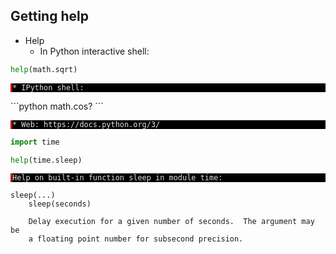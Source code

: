 ## Getting help

* Help
    * In Python interactive shell:
```python
help(math.sqrt)
```
<div><pre style="background-color: #000;color: #e2e2e2;font-family: Hack, Consolas, Menlo, Mono, monospace;border-left: .25em solid #bc0000;"><code>* IPython shell:</code></pre></div>
```python
math.cos?
```
<div><pre style="background-color: #000;color: #e2e2e2;font-family: Hack, Consolas, Menlo, Mono, monospace;border-left: .25em solid #bc0000;"><code>* Web: https://docs.python.org/3/  </code></pre></div>


```python
import time

help(time.sleep)
```

<div><pre style="background-color: #000;color: #e2e2e2;font-family: Hack, Consolas, Menlo, Mono, monospace;border-left: .25em solid #bc0000;"><code>Help on built-in function sleep in module time:</code></pre></div>
    
    sleep(...)
        sleep(seconds)
        
        Delay execution for a given number of seconds.  The argument may be
        a floating point number for subsecond precision.